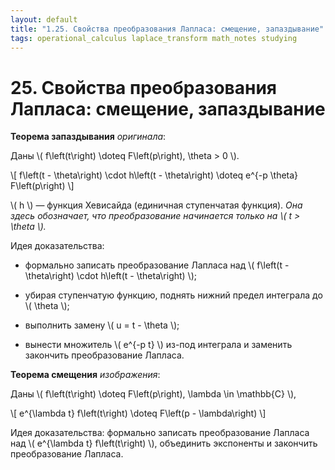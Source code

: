 ```yaml
---
layout: default
title: "1.25. Свойства преобразования Лапласа: смещение, запаздывание"
tags: operational_calculus laplace_transform math_notes studying
---
```


# 25. Свойства преобразования Лапласа: смещение, запаздывание

**Теорема запаздывания** *оригинала*:

Даны \\( f\left(t\right) \doteq F\left(p\right), \theta > 0 \\).

\\[ f\left(t - \theta\right) \cdot h\left(t - \theta\right) \doteq e^{-p \theta} F\left(p\right) \\]

\\( h \\) &mdash; функция Хевисайда (единичная ступенчатая функция). *Она здесь обозначает, что&nbsp;преобразование начинается только на \\( t > \theta \\).*

Идея доказательства:

* формально записать преобразование Лапласа над \\( f\left(t - \theta\right) \cdot h\left(t - \theta\right) \\);

* убирая ступенчатую функцию, поднять нижний предел интеграла до \\( \theta \\);

* выполнить замену \\( u = t - \theta \\);

* вынести множитель \\( e^{-p t} \\) из-под интеграла и заменить закончить преобразование Лапласа.

**Теорема смещения** *изображения*:

Даны \\( f\left(t\right) \doteq F\left(p\right), \lambda \in \mathbb{C} \\),

\\[ e^{\lambda t} f\left(t\right) \doteq F\left(p - \lambda\right) \\]

Идея доказательства: формально записать преобразование Лапласа над \\( e^{\lambda t} f\left(t\right) \\), объединить экспоненты и закончить преобразование Лапласа.
